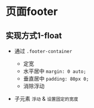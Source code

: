 # 页面footer

## 实现方式1-float

- 通过 `.footer-container`

    - 定宽
    - 水平居中 `margin: 0 auto;`
    - 垂直居中 `padding: 80px 0;`
    - 消除浮动

- 子元素 `浮动` & `设置固定的宽度`
